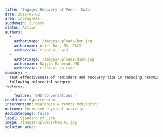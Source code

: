 ```yaml
---
title: 'Engaged Recovery at Penn - Colo'
date: 2016-02-02
area: inprogress
subdomain: Surgery
status: Active
authors:
  - 
    authorimage: /images/uploads/bar.jpg
    authorname: Allen Bar, MD, FACS
    authorrole: Clinical Lead
  - 
    authorimage: /images/uploads/diem.jpg
    authorname: Najjia Mahmoud, MD
    authorrole: Clinical Co-Lead
summary: >
  Test effectiveness of reminders and recovery tips in reducing readmissions
  following colorectal surgery.
features:
  - 
    feature: 'SMS Conversations '
condition: Hypertension
intervention: Wearables & remote monitoring
outcome: Increased physical activity
dedicatedpage: false
label: Standard of Care 
image: /images/uploads/hsm.01.jpg
solution_area: 
---
```


